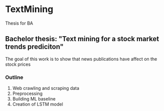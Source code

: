 # TextMining
Thesis for BA

## Bachelor thesis: "Text mining for a stock market trends prediciton"

The goal of this work is to show that news publications have affect on the stock prices

### Outline
1. Web crawling and scraping data
2. Preprocessing
3. Building ML baseline
4. Creation of LSTM model

